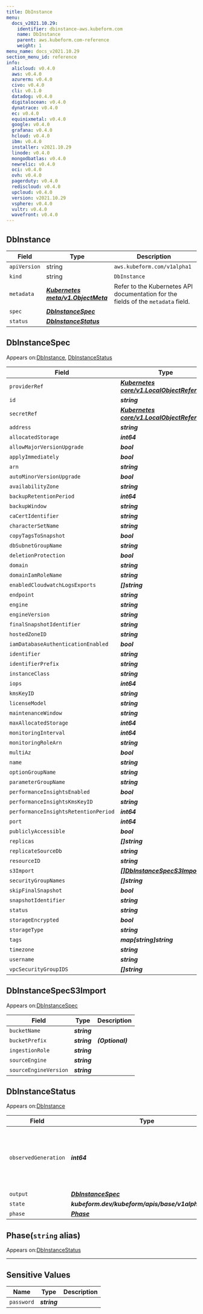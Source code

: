```yaml
---
title: DbInstance
menu:
  docs_v2021.10.29:
    identifier: dbinstance-aws.kubeform.com
    name: DbInstance
    parent: aws.kubeform.com-reference
    weight: 1
menu_name: docs_v2021.10.29
section_menu_id: reference
info:
  alicloud: v0.4.0
  aws: v0.4.0
  azurerm: v0.4.0
  civo: v0.4.0
  cli: v0.1.0
  datadog: v0.4.0
  digitalocean: v0.4.0
  dynatrace: v0.4.0
  ec: v0.4.0
  equinixmetal: v0.4.0
  google: v0.4.0
  grafana: v0.4.0
  hcloud: v0.4.0
  ibm: v0.4.0
  installer: v2021.10.29
  linode: v0.4.0
  mongodbatlas: v0.4.0
  newrelic: v0.4.0
  oci: v0.4.0
  ovh: v0.4.0
  pagerduty: v0.4.0
  rediscloud: v0.4.0
  upcloud: v0.4.0
  version: v2021.10.29
  vsphere: v0.4.0
  vultr: v0.4.0
  wavefront: v0.4.0
---
```


## DbInstance
| Field | Type | Description |
| ------ | ----- | ----------- |
| `apiVersion` | string | `aws.kubeform.com/v1alpha1` |
|    `kind` | string | `DbInstance` |
| `metadata` | ***[Kubernetes meta/v1.ObjectMeta](https://v1-18.docs.kubernetes.io/docs/reference/generated/kubernetes-api/v1.18/#objectmeta-v1-meta)***|Refer to the Kubernetes API documentation for the fields of the `metadata` field.|
| `spec` | ***[DbInstanceSpec](#dbinstancespec)***||
| `status` | ***[DbInstanceStatus](#dbinstancestatus)***||
## DbInstanceSpec

Appears on:[DbInstance](#dbinstance), [DbInstanceStatus](#dbinstancestatus)

| Field | Type | Description |
| ------ | ----- | ----------- |
| `providerRef` | ***[Kubernetes core/v1.LocalObjectReference](https://v1-18.docs.kubernetes.io/docs/reference/generated/kubernetes-api/v1.18/#localobjectreference-v1-core)***||
| `id` | ***string***||
| `secretRef` | ***[Kubernetes core/v1.LocalObjectReference](https://v1-18.docs.kubernetes.io/docs/reference/generated/kubernetes-api/v1.18/#localobjectreference-v1-core)***||
| `address` | ***string***| ***(Optional)*** |
| `allocatedStorage` | ***int64***| ***(Optional)*** |
| `allowMajorVersionUpgrade` | ***bool***| ***(Optional)*** |
| `applyImmediately` | ***bool***| ***(Optional)*** |
| `arn` | ***string***| ***(Optional)*** |
| `autoMinorVersionUpgrade` | ***bool***| ***(Optional)*** |
| `availabilityZone` | ***string***| ***(Optional)*** |
| `backupRetentionPeriod` | ***int64***| ***(Optional)*** |
| `backupWindow` | ***string***| ***(Optional)*** |
| `caCertIdentifier` | ***string***| ***(Optional)*** |
| `characterSetName` | ***string***| ***(Optional)*** |
| `copyTagsToSnapshot` | ***bool***| ***(Optional)*** |
| `dbSubnetGroupName` | ***string***| ***(Optional)*** |
| `deletionProtection` | ***bool***| ***(Optional)*** |
| `domain` | ***string***| ***(Optional)*** |
| `domainIamRoleName` | ***string***| ***(Optional)*** |
| `enabledCloudwatchLogsExports` | ***[]string***| ***(Optional)*** |
| `endpoint` | ***string***| ***(Optional)*** |
| `engine` | ***string***| ***(Optional)*** |
| `engineVersion` | ***string***| ***(Optional)*** |
| `finalSnapshotIdentifier` | ***string***| ***(Optional)*** |
| `hostedZoneID` | ***string***| ***(Optional)*** |
| `iamDatabaseAuthenticationEnabled` | ***bool***| ***(Optional)*** |
| `identifier` | ***string***| ***(Optional)*** |
| `identifierPrefix` | ***string***| ***(Optional)*** |
| `instanceClass` | ***string***||
| `iops` | ***int64***| ***(Optional)*** |
| `kmsKeyID` | ***string***| ***(Optional)*** |
| `licenseModel` | ***string***| ***(Optional)*** |
| `maintenanceWindow` | ***string***| ***(Optional)*** |
| `maxAllocatedStorage` | ***int64***| ***(Optional)*** |
| `monitoringInterval` | ***int64***| ***(Optional)*** |
| `monitoringRoleArn` | ***string***| ***(Optional)*** |
| `multiAz` | ***bool***| ***(Optional)*** |
| `name` | ***string***| ***(Optional)*** |
| `optionGroupName` | ***string***| ***(Optional)*** |
| `parameterGroupName` | ***string***| ***(Optional)*** |
| `performanceInsightsEnabled` | ***bool***| ***(Optional)*** |
| `performanceInsightsKmsKeyID` | ***string***| ***(Optional)*** |
| `performanceInsightsRetentionPeriod` | ***int64***| ***(Optional)*** |
| `port` | ***int64***| ***(Optional)*** |
| `publiclyAccessible` | ***bool***| ***(Optional)*** |
| `replicas` | ***[]string***| ***(Optional)*** |
| `replicateSourceDb` | ***string***| ***(Optional)*** |
| `resourceID` | ***string***| ***(Optional)*** |
| `s3Import` | ***[[]DbInstanceSpecS3Import](#dbinstancespecs3import)***| ***(Optional)*** |
| `securityGroupNames` | ***[]string***| ***(Optional)*** |
| `skipFinalSnapshot` | ***bool***| ***(Optional)*** |
| `snapshotIdentifier` | ***string***| ***(Optional)*** |
| `status` | ***string***| ***(Optional)*** |
| `storageEncrypted` | ***bool***| ***(Optional)*** |
| `storageType` | ***string***| ***(Optional)*** |
| `tags` | ***map[string]string***| ***(Optional)*** |
| `timezone` | ***string***| ***(Optional)*** |
| `username` | ***string***| ***(Optional)*** |
| `vpcSecurityGroupIDS` | ***[]string***| ***(Optional)*** |
## DbInstanceSpecS3Import

Appears on:[DbInstanceSpec](#dbinstancespec)

| Field | Type | Description |
| ------ | ----- | ----------- |
| `bucketName` | ***string***||
| `bucketPrefix` | ***string***| ***(Optional)*** |
| `ingestionRole` | ***string***||
| `sourceEngine` | ***string***||
| `sourceEngineVersion` | ***string***||
## DbInstanceStatus

Appears on:[DbInstance](#dbinstance)

| Field | Type | Description |
| ------ | ----- | ----------- |
| `observedGeneration` | ***int64***| ***(Optional)*** Resource generation, which is updated on mutation by the API Server.|
| `output` | ***[DbInstanceSpec](#dbinstancespec)***| ***(Optional)*** |
| `state` | ***kubeform.dev/kubeform/apis/base/v1alpha1.State***| ***(Optional)*** |
| `phase` | ***[Phase](#phase)***| ***(Optional)*** |
## Phase(`string` alias)

Appears on:[DbInstanceStatus](#dbinstancestatus)

---
## Sensitive Values
| Name | Type | Description |
|------|------|-------------|
| `password` | ***string*** ||
